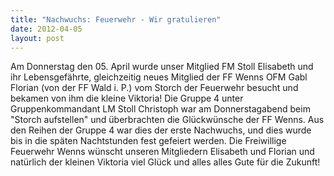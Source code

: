 ```yaml
---
title: "Nachwuchs: Feuerwehr - Wir gratulieren"
date: 2012-04-05
layout: post
---
```


Am Donnerstag den 05. April wurde unser Mitglied FM Stoll Elisabeth und ihr Lebensgefährte, gleichzeitig neues Mitglied der FF Wenns OFM Gabl Florian (von der FF Wald i. P.) vom Storch der Feuerwehr besucht und bekamen von ihm die kleine Viktoria! Die Gruppe 4 unter Gruppenkommandant LM Stoll Christoph war am Donnerstagabend beim "Storch aufstellen" und überbrachten die Glückwünsche der FF Wenns. Aus den Reihen der Gruppe 4 war dies der erste Nachwuchs, und dies wurde bis in die späten Nachtstunden fest gefeiert werden.
Die Freiwillige Feuerwehr Wenns wünscht unseren Mitgliedern Elisabeth und Florian und natürlich der kleinen Viktoria viel Glück und alles alles Gute für die Zukunft!